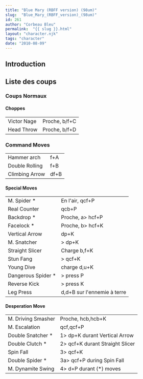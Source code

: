 ```yaml
---
title: "Blue Mary (RBFF version) (98um)"
slug:  "Blue_Mary_(RBFF_version)_(98um)"
id: 261
author: "Corbeau Bleu"
permalink:  "{{ slug }}.html"
layout: "character.njk"
tags: "character"
date: "2010-08-09"
---
```


## Introduction

## Liste des coups

### Coups Normaux

#### Choppes

|             |               |
|-------------|---------------|
| Victor Nage | Proche, b/f+C |
| Head Throw  | Proche, b/f+D |

### Command Moves

|                |      |
|----------------|------|
| Hammer arch    | f+A  |
| Double Rolling | f+B  |
| Climbing Arrow | df+B |

#### Special Moves

|                     |                             |
|---------------------|-----------------------------|
| M. Spider \*        | En l'air, qcf+P             |
| Real Counter        | qcb+P                       |
| Backdrop \*         | Proche, a\> hcf+P           |
| Facelock \*         | Proche, b\> hcf+K           |
| Vertical Arrow      | dp+K                        |
| M. Snatcher         | \> dp+K                     |
| Straight Slicer     | Charge b,f+K                |
| Stun Fang           | \> qcf+K                    |
| Young Dive          | charge d,u+K                |
| Dangerous Spider \* | \> press P                  |
| Reverse Kick        | \> press K                  |
| Leg Press           | d,d+B sur l'ennemie à terre |

#### Desperation Move

|                    |                                  |
|--------------------|----------------------------------|
| M. Driving Smasher | Proche, hcb,hcb+K                |
| M. Escalation      | qcf,qcf+P                        |
| Double Snatcher \* | 1\> dp+K durant Vertical Arrow   |
| Double Clutch \*   | 2\> qcf+K durant Straight Slicer |
| Spin Fall          | 3\> qcf+K                        |
| Double Spider \*   | 3a\> qcf+P during Spin Fall      |
| M. Dynamite Swing  | 4\> d+P durant (\*) moves        |
